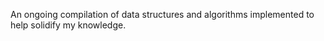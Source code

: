 An ongoing compilation of data structures and algorithms implemented to help solidify my knowledge.
